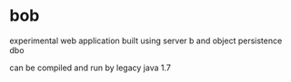 # bob
experimental web application built using server b and object persistence dbo

can be compiled and run by legacy java 1.7
